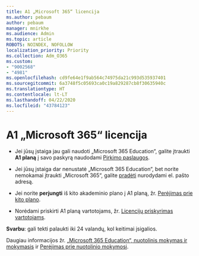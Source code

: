 ```yaml
---
title: A1 „Microsoft 365“ licencija
ms.author: pebaum
author: pebaum
manager: mnirkhe
ms.audience: Admin
ms.topic: article
ROBOTS: NOINDEX, NOFOLLOW
localization_priority: Priority
ms.collection: Adm_O365
ms.custom:
- "9002568"
- "4981"
ms.openlocfilehash: cd9fe64e1f9ab564c74975da21c993d535937401
ms.sourcegitcommit: 6a3748f5c05693ca0c19a829287cb8f30635940c
ms.translationtype: HT
ms.contentlocale: lt-LT
ms.lasthandoff: 04/22/2020
ms.locfileid: "43784123"
---
```

# <a name="a1-license-for-microsoft-365"></a>A1 „Microsoft 365“ licencija


- Jei jūsų įstaiga jau gali naudoti „Microsoft 365 Education“, galite įtraukti **A1 planą** į savo paskyrą naudodami [Pirkimo paslaugos](https://docs.microsoft.com/microsoft-365/commerce/buy-another-subscription?view=o365-worldwide#buy-another-subscription). 

- Jei jūsų įstaiga dar nenustatė „Microsoft 365 Education“, bet norite nemokamai įtraukti „Microsoft 365“, galite [pradėti](https://www.microsoft.com/education/products/office) nurodydami el. pašto adresą. 

- Jei norite **perjungti** iš kito akademinio plano į A1 planą, žr. [Perėjimas prie kito plano](https://docs.microsoft.com/microsoft-365/commerce/subscriptions/switch-plans-manually). 

- Norėdami priskirti A1 planą vartotojams, žr. [Licencijų priskyrimas vartotojams](https://docs.microsoft.com/microsoft-365/admin/manage/assign-licenses-to-users). 

**Svarbu**: gali tekti palaukti iki 24 valandų, kol keitimai įsigalios. 

Daugiau informacijos žr. [„Microsoft 365 Education“, nuotolinis mokymas ir mokymasis](https://support.office.com/article/remote-teaching-and-learning-in-office-365-education-f651ccae-7b65-478b-8366-51bb884025c4) ir [Perėjimas prie nuotolinio mokymosi](https://www.microsoft.com/education/remote-learning). 
